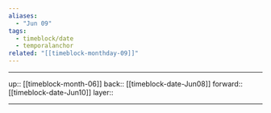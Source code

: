 ```yaml
---
aliases:
  - "Jun 09"
tags:
  - timeblock/date
  - temporalanchor
related: "[[timeblock-monthday-09]]"
---
```




***

up:: [[timeblock-month-06]]
back:: [[timeblock-date-Jun08]]
forward:: [[timeblock-date-Jun10]]
layer:: 

***
